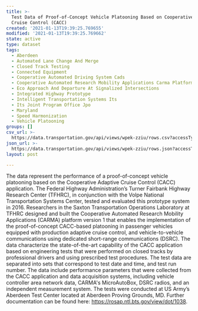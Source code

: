 ```yaml
---
title: >-
  Test Data of Proof-of-Concept Vehicle Platooning Based on Cooperative Adaptive
  Cruise Control (CACC)
created: '2021-01-13T19:39:25.769655'
modified: '2021-01-13T19:39:25.769662'
state: active
type: dataset
tags:
  - Aberdeen
  - Automated Lane Change And Merge
  - Closed Track Testing
  - Connected Equipment
  - Cooperative Automated Driving System Cads
  - Cooperative Automated Research Mobility Applications Carma Platform
  - Eco Approach And Departure At Signalized Intersections
  - Integrated Highway Prototype
  - Intelligent Transportation Systems Its
  - Its Joint Program Office Jpo
  - Maryland
  - Speed Harmonization
  - Vehicle Platooning
groups: []
csv_url: >-
  https://data.transportation.gov/api/views/wpek-zziu/rows.csv?accessType=DOWNLOAD
json_url: >-
  https://data.transportation.gov/api/views/wpek-zziu/rows.json?accessType=DOWNLOAD
layout: post

---
```

The data represent the performance of a proof-of-concept vehicle platooning based on the Cooperative Adaptive Cruise Control (CACC) application. The Federal Highway Administration’s Turner Fairbank Highway Research Center (TFHRC), in conjunction with the Volpe National Transportation Systems Center,  tested and evaluated this prototype system in 2016. Researchers in the Saxton Transportation Operations Laboratory at TFHRC designed and built the Cooperative Automated Research Mobility Applications (CARMA) platform version 1 that enables the implementation of the proof-of-concept CACC-based platooning in passenger vehicles equipped with production adaptive cruise control, and vehicle-to-vehicle communications using dedicated short-range communications (DSRC). The data characterize the state-of-the-art capability of the CACC application based on engineering tests that were performed on closed tracks by professional drivers and using prescribed test procedures. The test data are separated into sets that correspond to test date and time, and test run number. The data include performance parameters that were collected from the CACC application and data acquisition systems, including vehicle controller area network data, CARMA's MicroAutoBox, DSRC radios, and an independent measurement system. The tests were conducted at US Army’s Aberdeen Test Center located at Aberdeen Proving Grounds, MD. Further documentation can be found here: https://rosap.ntl.bts.gov/view/dot/1038.
